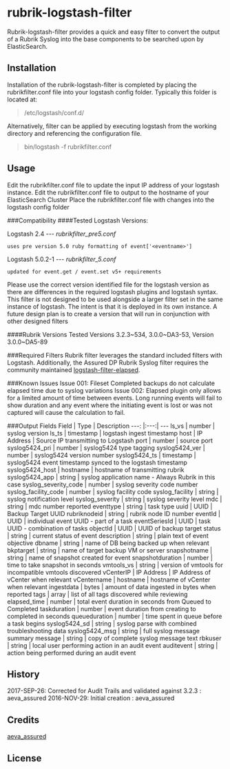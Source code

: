 # rubrik-logstash-filter
Rubrik-logstash-filter provides a quick and easy filter to convert the output of a Rubrik Syslog into the base components to be searched upon by ElasticSearch. 
## Installation
Installation of the rubrik-logstash-filter is completed by placing the rubrikfilter.conf file into your logstash config folder. Typically this folder is located at: 
>/etc/logstash/conf.d/

Alternatively, filter can be applied by executing logstash from the working directory and referencing the configuration file.

>bin/logstash -f rubrikfilter.conf

## Usage
Edit the rubrikfilter.conf file to update the input IP address of your logstash instance. 
Edit the rubrikfilter.conf file to output to the hostname of your ElasticSearch Cluster
Place the rubrikfilter.conf file with changes into the logstash config folder

###Compatibility
####Tested Logstash Versions:

Logstash 2.4 --- *rubrikfilter_pre5.conf*
```
uses pre version 5.0 ruby formatting of event['<eventname>']
```

Logstash 5.0.2-1 --- *rubrikfilter_5.conf*
```
updated for event.get / event.set v5+ requirements
```

Please use the correct version identified file for the logstash version as there are differences in the required logstash plugins and logstash syntax. This filter is not designed to be used alongside a larger filter set in the same instance of logstash. The intent is that it is deployed in its own instance. A future design plan is to create a version that will run in conjunction with other designed filters

####Rubrik Versions
Tested Versions 3.2.3~534, 3.0.0~DA3-53, Version 3.0.0~DA5-89

###Required Filters
Rubrik filter leverages the standard included filters with Logstash. Additionally, the Assured DP Rubrik Syslog filter requires the community maintained [logstash-filter-elapsed](https://github.com/logstash-plugins/logstash-filter-elapsed).

###Known Issues
Issue 001: Fileset Completed backups do not calculate elapsed time due to syslog variations
Issue 002: Elapsed plugin only allows for a limited amount of time between events. Long running events will fail to show duration and any event where the initiating event is lost or was not captured will cause the calculation to fail.

###Output Fields
Field | Type | Description
---: |:---:| ---
ls_vs | number | syslog version
ls_ts | timestamp | logstash ingest timestamp
host | IP Address | Source IP transmitting to Logstash
port | number | source port
syslog5424_pri | number | syslog5424 type tagging
syslog5424_ver | number | syslog5424 version number
syslog5424_ts | timestamp | syslog5424 event timestamp synced to the logstash timestamp
syslog5424_host | hostname | hostname of transmitting rubrik
syslog5424_app | string | syslog application name - Always Rubrik in this case
syslog_severity_code | number | syslog severity code number
syslog_facility_code | number | syslog facility code
syslog_facility | string | syslog notification level
syslog_severity | string | syslog severity level
mdc | string | mdc number reported
eventtype | string | task type 
uuid | UUID | Backup Target UUID
rubriknodeid | string | rubrik node ID number
eventId | UUID | individual event UUID - part of a task
eventSeriesId | UUID | task UUID - combination of tasks
objectId | UUID | UUID of backup target
status | string | current status of event
description | string | plain text of event objective
dbname | string | name of DB being backed up when relevant
bkptarget | string | name of target backup VM or server
snapshotname | string | name of snapshot created for event 
snapshotduration | number | time to take snapshot in seconds
vmtools_vs | string | version of vmtools for incompatible vmtools discovered
vCenterIP | IP Address | IP Address of vCenter when relevant 
vCentername | hostname | hostname of vCenter when relevant
ingestdata | bytes | amount of data ingested in bytes when reported
tags | array | list of all tags discovered while reviewing
elapsed_time | number | total event duration in seconds from Queued to Completed 
taskduration | number | event duration from creating to completed in seconds
queueduration | number | time spent in queue before a task begins
syslog5424_sd | string | syslog parse with combined troubleshooting data
syslog5424_msg | string | full syslog message summary
message | string | copy of complete syslog message text
rbkuser | string | local user performing action in an audit event
auditevent | string | action being performed during an audit event 

## History
2017-SEP-26: Corrected for Audit Trails and validated against 3.2.3 : aeva_assured
2016-NOV-29: Initial creation : aeva_assured

## Credits
[aeva_assured](https://github.com/aeva-assured)

## License
